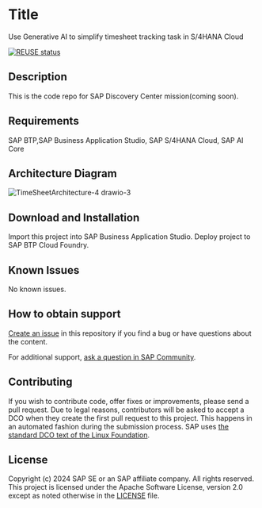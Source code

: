 # Title
Use Generative AI to simplify timesheet tracking task in S/4HANA Cloud

[![REUSE status](https://api.reuse.software/badge/github.com/SAP-samples/btp-ai-core-simplifying-timesheet-tracking-task-in-s-4hana-cloud)](https://api.reuse.software/info/github.com/SAP-samples/btp-ai-core-simplifying-timesheet-tracking-task-in-s-4hana-cloud)

## Description
This is the code repo for SAP Discovery Center mission(coming soon).

## Requirements
SAP BTP,SAP Business Application Studio, SAP S/4HANA Cloud, SAP AI Core

## Architecture Diagram
![TimeSheetArchitecture-4 drawio-3](https://github.com/SAP-samples/btp-ai-core-simplifying-timesheet-tracking-task-in-s-4hana-cloud/assets/85904493/9807d7ae-14b0-4b63-8397-185858a75e5b)

## Download and Installation

Import this project into SAP Business Application Studio.
Deploy project to SAP BTP Cloud Foundry.

## Known Issues
No known issues.

## How to obtain support
[Create an issue](https://github.com/SAP-samples/<repository-name>/issues) in this repository if you find a bug or have questions about the content.
 
For additional support, [ask a question in SAP Community](https://answers.sap.com/questions/ask.html).

## Contributing
If you wish to contribute code, offer fixes or improvements, please send a pull request. Due to legal reasons, contributors will be asked to accept a DCO when they create the first pull request to this project. This happens in an automated fashion during the submission process. SAP uses [the standard DCO text of the Linux Foundation](https://developercertificate.org/).

## License
Copyright (c) 2024 SAP SE or an SAP affiliate company. All rights reserved. This project is licensed under the Apache Software License, version 2.0 except as noted otherwise in the [LICENSE](LICENSE) file.

